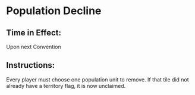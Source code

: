 # Population Decline

## Time in Effect:

Upon next Convention

## Instructions:

Every player must choose one population unit to remove. If that tile did not already have a territory flag, it is now unclaimed.

